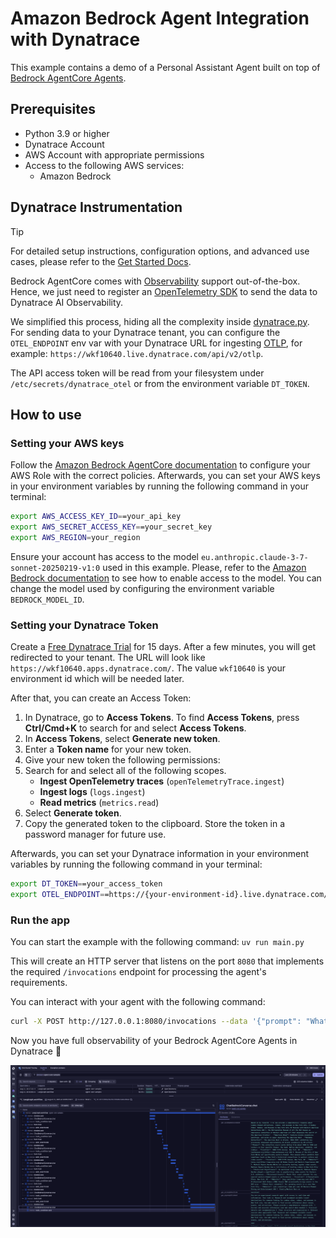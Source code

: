 # Amazon Bedrock Agent Integration with Dynatrace

This example contains a demo of a Personal Assistant Agent built on top of [Bedrock AgentCore Agents](https://docs.aws.amazon.com/bedrock-agentcore/latest/devguide/what-is-bedrock-agentcore.html).


## Prerequisites

- Python 3.9 or higher
- Dynatrace Account
- AWS Account with appropriate permissions
- Access to the following AWS services:
   - Amazon Bedrock


## Dynatrace Instrumentation

> [!TIP]
> For detailed setup instructions, configuration options, and advanced use cases, please refer to the [Get Started Docs](https://docs.dynatrace.com/docs/shortlink/ai-ml-get-started).

Bedrock AgentCore comes with [Observability](https://docs.aws.amazon.com/bedrock-agentcore/latest/devguide/observability.html) support out-of-the-box.
Hence, we just need to register an [OpenTelemetry SDK](https://github.com/open-telemetry/opentelemetry-specification/blob/main/specification/overview.md#sdk) to send the data to Dynatrace AI Observability.

We simplified this process, hiding all the complexity inside [dynatrace.py](./dynatrace.py).
For sending data to your Dynatrace tenant, you can configure the `OTEL_ENDPOINT` env var with your Dynatrace URL for ingesting [OTLP](https://docs.dynatrace.com/docs/shortlink/otel-getstarted-otlpexport), for example: `https://wkf10640.live.dynatrace.com/api/v2/otlp`.

The API access token will be read from your filesystem under `/etc/secrets/dynatrace_otel` or from the environment variable `DT_TOKEN`. 


## How to use

### Setting your AWS keys

Follow the [Amazon Bedrock AgentCore documentation](https://docs.aws.amazon.com/bedrock-agentcore/latest/devguide/runtime-permissions.html) to configure your AWS Role with the correct policies.
Afterwards, you can set your AWS keys in your environment variables by running the following command in your terminal:


```bash
export AWS_ACCESS_KEY_ID==your_api_key
export AWS_SECRET_ACCESS_KEY==your_secret_key
export AWS_REGION=your_region
```

Ensure your account has access to the model `eu.anthropic.claude-3-7-sonnet-20250219-v1:0` used in this example. Please, refer to the
[Amazon Bedrock documentation](https://docs.aws.amazon.com/bedrock/latest/userguide/model-access-permissions.html) to see how to enable access to the model.
You can change the model used by configuring the environment variable `BEDROCK_MODEL_ID`.

### Setting your Dynatrace Token

Create a [Free Dynatrace Trial](https://www.dynatrace.com/signup/) for 15 days.
After a few minutes, you will get redirected to your tenant. The URL will look like `https://wkf10640.apps.dynatrace.com/`.
The value `wkf10640` is your environment id which will be needed later.

After that, you can create an Access Token:

1. In Dynatrace, go to **Access Tokens**. To find **Access Tokens**, press **Ctrl/Cmd+K** to search for and select **Access Tokens**.
2. In **Access Tokens**, select **Generate new token**.
3. Enter a **Token name** for your new token.
4. Give your new token the following permissions:
5. Search for and select all of the following scopes.
    * **Ingest OpenTelemetry traces** (`openTelemetryTrace.ingest`)
    * **Ingest logs** (`logs.ingest`)
    * **Read metrics** (`metrics.read`)
6. Select **Generate token**.
7. Copy the generated token to the clipboard. Store the token in a password manager for future use.


Afterwards, you can set your Dynatrace information in your environment variables by running the following command in your terminal:

```bash
export DT_TOKEN==your_access_token
export OTEL_ENDPOINT==https://{your-environment-id}.live.dynatrace.com/api/v2/otlp
```


### Run the app

You can start the example with the following command: `uv run main.py`

This will create an HTTP server that listens on the port `8080` that implements the required `/invocations` endpoint for processing the agent's requirements.

You can interact with your agent with the following command:

```bash
curl -X POST http://127.0.0.1:8080/invocations --data '{"prompt": "What is the weather now?"}'
```

Now you have full observability of your Bedrock AgentCore Agents in Dynatrace 🚀

![Tracing](./dynatrace.png)